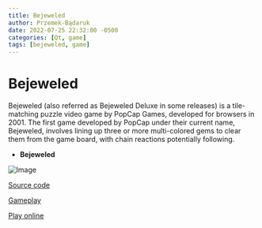 ```yaml
---
title: Bejeweled
author: Przemek-Bądaruk
date: 2022-07-25 22:32:00 -0500
categories: [Qt, game]
tags: [bejeweled, game]
---
```


# Bejeweled
Bejeweled (also referred as Bejeweled Deluxe in some releases) is a tile-matching puzzle video game by PopCap Games, developed for browsers in 2001. The first game developed by PopCap under their current name, Bejeweled, involves lining up three or more multi-colored gems to clear them from the game board, with chain reactions potentially following.

* **Bejeweled**

![Image](https://user-images.githubusercontent.com/28188300/175765148-693f3e76-3aea-4920-92c4-7fdca62b46bf.png)

[Source code](https://github.com/Przemekkkth/Bejeweled_Qt-Cpp)

[Gameplay](https://www.youtube.com/watch?v=0YnF8vVZt1E)

[Play online](/assets/games/bejeweled/index.html)



